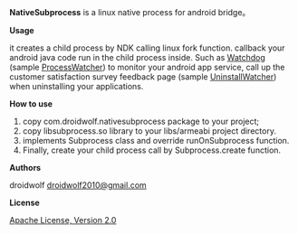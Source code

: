 **NativeSubprocess** is a linux native process for android bridge。

**Usage**

it creates a child process by NDK calling linux fork function. callback your android java code run in the child process inside. Such as [Watchdog](https://github.com/droidwolf/NativeSubprocess/blob/master/src/com/droidwolf/nativesubprocess/test/WatchDog.java "WatchDog") (sample [ProcessWatcher](https://github.com/droidwolf/NativeSubprocess/blob/master/src/com/droidwolf/nativesubprocess/test/ProcessWatcher.java "ProcessWatcher")) to monitor your android app service, call up the customer satisfaction survey feedback page (sample [UninstallWatcher](https://github.com/droidwolf/NativeSubprocess/blob/master/src/com/droidwolf/nativesubprocess/test/UninstallWatcher.java "UninstallWatcher")) when uninstalling your applications.

**How to use**

1. copy com.droidwolf.nativesubprocess package to your project;
2. copy libsubprocess.so library to your  libs/armeabi project directory.
3. implements Subprocess class and  override runOnSubprocess function.
4. Finally, create your child process call by Subprocess.create function.

**Authors**

droidwolf [droidwolf2010@gmail.com](mailto:droidwolf2010@gmail.com "droidwolf2010@gmail.com")


**License**

[Apache License, Version 2.0](http://www.apache.org/licenses/LICENSE-2.0 "Apache License, Version 2.0")